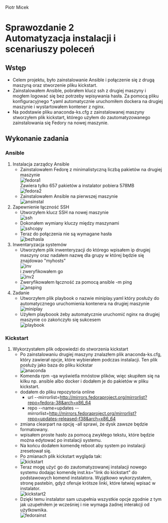 Piotr Micek
# Sprawozdanie 2 <br> Automatyzacja instalacji i scenariuszy poleceń

## Wstęp
* Celem projektu, było zainstalowanie Ansible i połączenie się z drugą maszyną oraz stworzenie pliku kickstart.
* Zainstalowałem Ansible, pobrałem klucz ssh z drugiej maszyny i mogłem logować się bez potrzeby wpisywania hasła. Za pomocą pliku konfiguracyjnego *.yaml automatycznie uruchomiłem dockera na drugiej maszynie i wystartowałem kontener z nginx.
* Na podstawie pliku anaconda-ks.cfg z zainstalowanej maszyny stworzyłem plik kickstart, którego użyłem do zautomatyzowanego zainstalowania się Fedory na nowej maszynie.

## Wykonanie zadania
### Ansible
1. Instalacja zarządcy Ansible
   * Zainstalowałem Fedorę z minimalistyczną liczbą pakietów na drugiej maszynie <br> ![fedora1](screen/instfedora.png) <br> Zawiera tylko 657 pakietów a instalator pobiera 578MB <br> ![fedora2](screen/instfedora2.png)
   * Zainstalowałem Ansible na pierwszej maszynie <br> ![ansinstal](screen/ansinstal.png)
2. Zapewnienie łączność SSH
   * Utworzyłem klucz SSH na nowej maszynie <br> ![ssh](screen/ssh.png)
   * Dokonałem wymiany kluczy między maszynami <br> ![sshcopy](screen/sshcopy.png)
   * Teraz do połączenia nie są wymagane hasła <br> ![bezhasla](screen/bezhasla.png)
3. Inwentaryzacja systemów
   * Utworzyłem plik inwenteryzacji do którego wpisałem ip drugiej maszyny oraz nadałem nazwę dla grupy w której będzie się znajdowao "myhosts" <br> ![inv](screen/inv.png) <br> i zweryfikowałem go <br> ![inv2](screen/inv2.png)
   * Zweryfikowałem łączność za pomocą ansible -m ping <br> ![ansping](screen/ansping.png)
4. Zadanie
   * Utworzyłem plik playbook o nazwie miniplay.yaml który posłuży do automatycznego uruchomienia kontenera na drugiej maszynie <br> ![miniplay](screen/miniplay.png)
   * Użyłem playboook żeby automatycznie uruchomić nginx na drugiej maszynie co zakończyło się sukcesem <br> ![playbook](screen/ansplaybook.png)

   
### Kickstart
1. Wykorzystałem plik odpowiedzi do stworzenia kickstart
   * Po zainstalowaniu drugiej maszyny znalazłem plik anaconda-ks.cfg, który zawierał opcje, które wybierałem podczas instalacji. Ten plik posłuży jako baza do pliku kickstar <br> ![anaconda](screen/anaconda.png)
   * Komenda rpm -qa wyświetla mnóstow plików, więc skupiłem się na kilku np. ansible albo docker i dodałem je do pakietów w pliku kickstart.
   * dodałem do pliku repozytoria online 
     * url --mirrorlist=http://mirrors.fedoraproject.org/mirrorlist?repo=fedora-38&arch=x86_64
     * repo --name=updates --mirrorlist=http://mirrors.fedoraproject.org/mirrorlist?repo=updates-released-f38&arch=x86_64
   * zmiana clearpart na opcję -all sprawi, że dysk zawsze będzie formatowany.
   * wpisałem proste hasło za pomocą zwykłego tekstu, które będzie można edytować po instalacji systemu.
   * Na końcu dodałem komendę reboot aby system po instalacji zresetował się.
   * Po zmianach plik kickstart wygląda tak: <br> ![kickstart](<screen/kickstart.png>)
   * Teraz mogę użyć go do zautomatyzowanej instalacji nowego systemu dodając komendę inst.ks="link do kickstart" do podstawowych komend instalatora. Wyjątkowo wykorzystałem, stronę pastebin, gdyż oferuje krótsze linki, które łatwiej wpisać w instalator. <br> ![kickstart2](screen/kickstart2.png)
   * Dzięki temu instalator sam uzupełnia wszystkie opcje zgodnie z tym jak uzupełniłem je wcześniej i nie wymaga żadnej interakcji od użytkownika. <br> ![fedorainst](screen/fedorainst.png)

